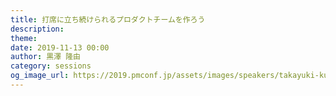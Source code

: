 ```yaml
---
title: 打席に立ち続けられるプロダクトチームを作ろう
description: 
theme: 
date: 2019-11-13 00:00
author: 黒澤 隆由
category: sessions
og_image_url: https://2019.pmconf.jp/assets/images/speakers/takayuki-kurosawa.png
---
```


